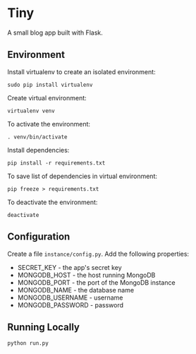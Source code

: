 # Tiny
A small blog app built with Flask.

## Environment
Install virtualenv to create an isolated environment:
```
sudo pip install virtualenv
```

Create virtual environment:
```
virtualenv venv
```

To activate the environment:
```
. venv/bin/activate
```

Install dependencies:
```
pip install -r requirements.txt
```

To save list of dependencies in virtual environment:
```
pip freeze > requirements.txt
```

To deactivate the environment:
```
deactivate
```

## Configuration
Create a file `instance/config.py`. Add the following properties:
* SECRET_KEY - the app's secret key
* MONGODB_HOST - the host running MongoDB
* MONGODB_PORT - the port of the MongoDB instance
* MONGODB_NAME - the database name
* MONGODB_USERNAME - username
* MONGODB_PASSWORD - password

## Running Locally
```
python run.py
```